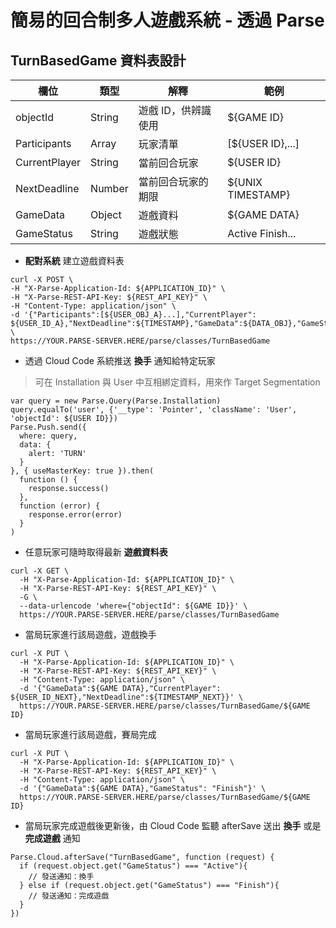 # 簡易的回合制多人遊戲系統 - 透過 Parse

## TurnBasedGame 資料表設計

| 欄位 | 類型 | 解釋 | 範例 |
| --- | --- | --- | --- |
| objectId | String | 遊戲 ID，供辨識使用 | ${GAME ID} |
| Participants | Array | 玩家清單 | \[${USER ID},...\] |
| CurrentPlayer | String | 當前回合玩家 | ${USER ID} |
| NextDeadline | Number | 當前回合玩家的期限 | ${UNIX TIMESTAMP} |
| GameData | Object | 遊戲資料 | ${GAME DATA} |
| GameStatus | String | 遊戲狀態 | Active   Finish... |

* **配對系統** 建立遊戲資料表

```text
curl -X POST \
-H "X-Parse-Application-Id: ${APPLICATION_ID}" \
-H "X-Parse-REST-API-Key: ${REST_API_KEY}" \
-H "Content-Type: application/json" \
-d '{"Participants":[${USER_OBJ_A}...],"CurrentPlayer": ${USER_ID_A},"NextDeadline":${TIMESTAMP},"GameData":${DATA_OBJ},"GameStatus":"Active"}' \
https://YOUR.PARSE-SERVER.HERE/parse/classes/TurnBasedGame
```

* 透過 Cloud Code 系統推送 **換手** 通知給特定玩家

> 可在 Installation 與 User 中互相綁定資料，用來作 Target Segmentation

```text
var query = new Parse.Query(Parse.Installation)
query.equalTo('user', {'__type': 'Pointer', 'className': 'User', 'objectId': ${USER ID}})
Parse.Push.send({
  where: query,
  data: {
    alert: 'TURN'
  }
}, { useMasterKey: true }).then(
  function () {
    response.success()
  },
  function (error) {
    response.error(error)
  }
)
```

* 任意玩家可隨時取得最新 **遊戲資料表**

```text
curl -X GET \
  -H "X-Parse-Application-Id: ${APPLICATION_ID}" \
  -H "X-Parse-REST-API-Key: ${REST_API_KEY}" \
  -G \
  --data-urlencode 'where={"objectId": ${GAME ID}}' \
  https://YOUR.PARSE-SERVER.HERE/parse/classes/TurnBasedGame
```

* 當局玩家進行該局遊戲，遊戲換手

```text
curl -X PUT \
  -H "X-Parse-Application-Id: ${APPLICATION_ID}" \
  -H "X-Parse-REST-API-Key: ${REST_API_KEY}" \
  -H "Content-Type: application/json" \
  -d '{"GameData":${GAME DATA},"CurrentPlayer": ${USER_ID_NEXT},"NextDeadline":${TIMESTAMP_NEXT}}' \
  https://YOUR.PARSE-SERVER.HERE/parse/classes/TurnBasedGame/${GAME ID}
```

* 當局玩家進行該局遊戲，賽局完成

```text
curl -X PUT \
  -H "X-Parse-Application-Id: ${APPLICATION_ID}" \
  -H "X-Parse-REST-API-Key: ${REST_API_KEY}" \
  -H "Content-Type: application/json" \
  -d '{"GameData":${GAME DATA},"GameStatus": "Finish"}' \
  https://YOUR.PARSE-SERVER.HERE/parse/classes/TurnBasedGame/${GAME ID}
```

* 當局玩家完成遊戲後更新後，由 Cloud Code 監聽 afterSave 送出 **換手** 或是 **完成遊戲** 通知

```text
Parse.Cloud.afterSave("TurnBasedGame", function (request) {
  if (request.object.get("GameStatus") === "Active"){
    // 發送通知：換手
  } else if (request.object.get("GameStatus") === "Finish"){
    // 發送通知：完成遊戲
  }
})
```

